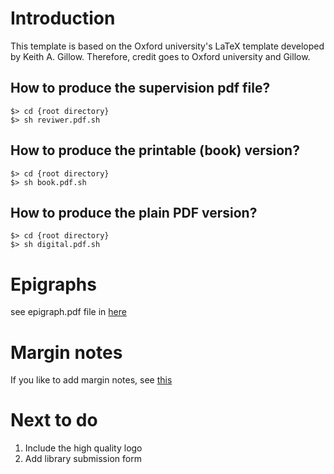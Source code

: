 # Introduction

This template is based on the Oxford university's LaTeX template developed by Keith A. Gillow. Therefore, credit goes to Oxford university and Gillow.


## How to produce the supervision pdf file?

```
$> cd {root directory}
$> sh reviwer.pdf.sh
```

## How to produce the printable (book) version?

```
$> cd {root directory}
$> sh book.pdf.sh
```

## How to produce the plain PDF version?

```
$> cd {root directory}
$> sh digital.pdf.sh
```




# Epigraphs

see epigraph.pdf file in [here](https://ctan.org/tex-archive/macros/latex/contrib/epigraph?lang=en)

# Margin notes

If you like to add margin notes, see [this](https://en.wikibooks.org/wiki/LaTeX/Footnotes_and_Margin_Notes)

# Next to do
1. Include the high quality logo
1. Add library submission form

